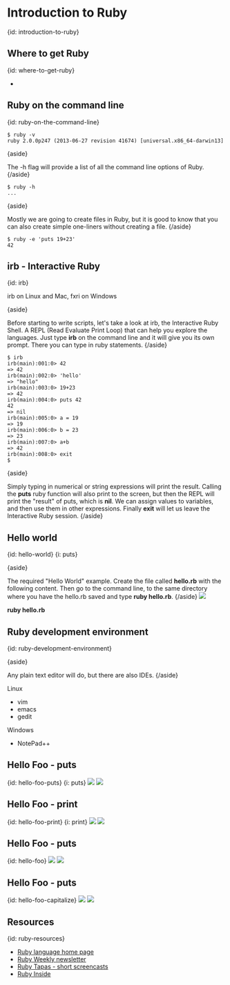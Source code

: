 # Introduction to Ruby
{id: introduction-to-ruby}

## Where to get Ruby
{id: where-to-get-ruby}

* <a href="https://www.ruby-lang.org/"></a>



## Ruby on the command line
{id: ruby-on-the-command-line}

```
$ ruby -v
ruby 2.0.0p247 (2013-06-27 revision 41674) [universal.x86_64-darwin13]
```


{aside}

The -h flag will provide a list of all the command line options of Ruby.
{/aside}

```
$ ruby -h
...
```


{aside}

Mostly we are going to create files in Ruby, but it is good to know that you can also
create simple one-liners without creating a file.
{/aside}

```
$ ruby -e 'puts 19+23'
42
```


## irb - Interactive Ruby
{id: irb}

irb on Linux and Mac, fxri on Windows


{aside}

Before starting to write scripts, let's take a look at irb, the Interactive Ruby Shell.
A REPL (Read Evaluate Print Loop) that can help you explore the languages.
Just type **irb** on the command line and it will give you its own prompt.
There you can type in ruby statements.
{/aside}

```
$ irb
irb(main):001:0> 42
=> 42
irb(main):002:0> 'hello'
=> "hello"
irb(main):003:0> 19+23
=> 42
irb(main):004:0> puts 42
42
=> nil
irb(main):005:0> a = 19
=> 19
irb(main):006:0> b = 23
=> 23
irb(main):007:0> a+b
=> 42
irb(main):008:0> exit
$ 
```

{aside}

Simply typing in numerical or string expressions will print the result. Calling the **puts** ruby function will also print to the screen,
but then the REPL will print the "result" of puts, which is **nil**. We can assign values to variables, and then use them in other expressions.
Finally **exit** will let us leave the Interactive Ruby session.
{/aside}


## Hello world
{id: hello-world}
{i: puts}

{aside}

The required "Hello World" example. Create the file called **hello.rb** with the following content. Then go to the command line, to the same directory
where you have the hello.rb saved and type **ruby hello.rb**.
{/aside}
![](examples/intro/hello.rb)

**ruby hello.rb**



## Ruby development environment
{id: ruby-development-environment}

{aside}

Any plain text editor will do, but there are also IDEs.
{/aside}

Linux


* vim
* emacs
* gedit


Windows


* NotePad++



## Hello Foo - puts
{id: hello-foo-puts}
{i: puts}
![](examples/intro/hello_foo_puts.rb)
![](examples/intro/hello_foo_puts.out)


## Hello Foo - print
{id: hello-foo-print}
{i: print}
![](examples/intro/hello_foo_print.rb)
![](examples/intro/hello_foo_print.out)


## Hello Foo - puts
{id: hello-foo}
![](examples/intro/hello_foo.rb)
![](examples/intro/hello_foo.out)


## Hello Foo - puts
{id: hello-foo-capitalize}
![](examples/intro/hello_foo_capitalize.rb)
![](examples/intro/hello_foo_capitalize.out)



## Resources
{id: ruby-resources}

* [Ruby language home page](http://www.ruby-lang.org/)
* [Ruby Weekly newsletter](http://rubyweekly.com/)
* [Ruby Tapas - short screencasts](http://www.rubytapas.com/)
* [Ruby Inside](http://www.rubyinside.com/)




